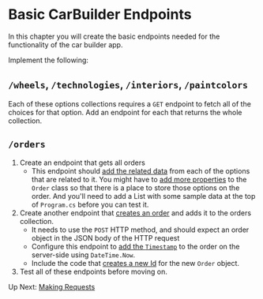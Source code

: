 # Basic CarBuilder Endpoints

In this chapter you will create the basic endpoints needed for the functionality of the car builder app.

Implement the following:

## `/wheels`, `/technologies`, `/interiors`, `/paintcolors`

Each of these options collections requires a `GET` endpoint to fetch all of the choices for that option. Add an endpoint for each that returns the whole collection.

## `/orders`

1. Create an endpoint that gets all orders
   - This endpoint should [add the related data](./honey-raes-get-emps-cust.md#include-the-employees-data-in-the-service-ticket-details) from each of the options that are related to it. You might have to [add more properties](./honey-raes-get-emps-cust.md#including-related-data) to the `Order` class so that there is a place to store those options on the order. And you'll need to add a List with some sample data at the top of `Program.cs` before you can test it.
1. Create another endpoint that [creates an order](./honey-raes-create.md#creating-a-serviceticket) and adds it to the orders collection.
   - It needs to use the `POST` HTTP method, and should expect an order object in the JSON body of the HTTP request
   - Configure this endpoint to [add the `Timestamp`](./honey-rae-put.md#creating-a-custom-endpoint-to-complete-a-ticket) to the order on the server-side using `DateTime.Now`.
   - Include the code that [creates a new Id](./honey-raes-create.md#creating-the-endpoint) for the new `Order` object.
1. Test all of these endpoints before moving on.

Up Next: [Making Requests](./car-builder-client-requests-cors.md)
